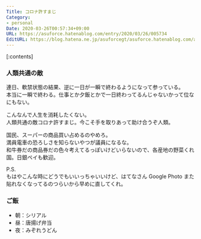 ```yaml
---
Title: コロナ許すまじ
Category:
- personal
Date: 2020-03-26T00:57:34+09:00
URL: https://asuforce.hatenablog.com/entry/2020/03/26/005734
EditURL: https://blog.hatena.ne.jp/asuforcegt/asuforce.hatenablog.com/atom/entry/26006613540488597
---
```


[:contents]

###  人類共通の敵

連日、軟禁状態の結果、逆に一日が一瞬で終わるようになって参っている。  
本当に一瞬で終わる。仕事とか夕飯とかで一日終わってるんじゃないかって位なにもない。

こんなんで人生を消耗したくない。  
人類共通の敵コロナ許すまじ。今こそ手を取りあって助け合うぞ人類。

国民、スーパーの商品買い占めるのやめろ。  
満員電車の恐ろしさを知らないやつが議員になるな。  
和牛券だの商品券だの色々考えてるっぽいけどいらないので、各産地の野菜くれ国。日銀ペイも歓迎。

P.S.  
もはやこんな時にどうでもいいっちゃいいけど、はてなさん Google Photo また貼れなくなってるのつらいから早めに直してくれ。

### ご飯

- 朝：シリアル
- 昼：唐揚げ弁当
- 夜：みぞれうどん
